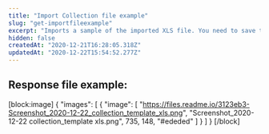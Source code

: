 ```yaml
---
title: "Import Collection file example"
slug: "get-importfileexample"
excerpt: "Imports a sample of the imported XLS file. You need to save the response file to your device"
hidden: false
createdAt: "2020-12-21T16:28:05.318Z"
updatedAt: "2020-12-22T15:54:52.277Z"
---
```

## Response file example:
[block:image]
{
  "images": [
    {
      "image": [
        "https://files.readme.io/3123eb3-Screenshot_2020-12-22_collection_template_xls.png",
        "Screenshot_2020-12-22 collection_template xls.png",
        735,
        148,
        "#ededed"
      ]
    }
  ]
}
[/block]